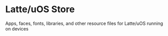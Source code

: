 # Latte/uOS Store
Apps, faces, fonts, libraries, and other resource files for Latte/uOS running on devices